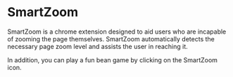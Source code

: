 # SmartZoom

SmartZoom is a chrome extension designed to aid users who are incapable of zooming the page themselves. SmartZoom automatically detects the necessary page zoom level and assists the user in reaching it.

In addition, you can play a fun bean game by clicking on the SmartZoom icon.